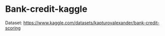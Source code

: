 ﻿# Bank-credit-kaggle

Dataset: https://www.kaggle.com/datasets/kapturovalexander/bank-credit-scoring
